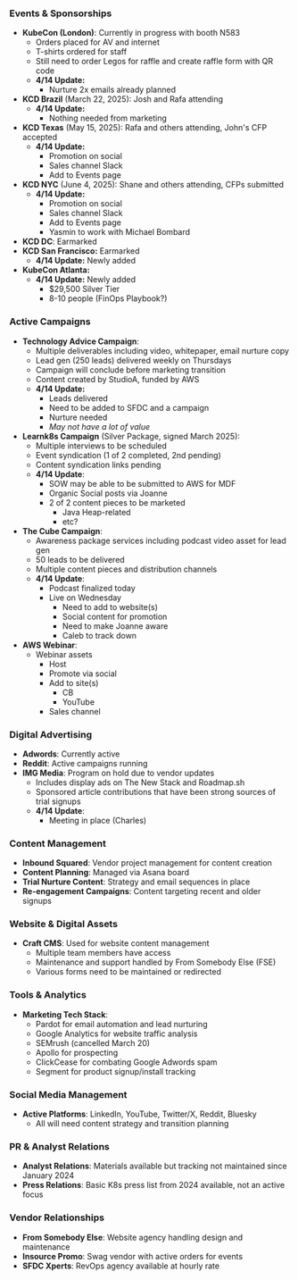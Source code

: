 ### Events & Sponsorships
- **KubeCon (London)**: Currently in progress with booth N583
    - Orders placed for AV and internet
    - T-shirts ordered for staff
    - Still need to order Legos for raffle and create raffle form with QR code
    - **4/14 Update:** 
	    - Nurture 2x emails already planned 
- **KCD Brazil** (March 22, 2025): Josh and Rafa attending
	- **4/14 Update:** 
		- Nothing needed from marketing
- **KCD Texas** (May 15, 2025): Rafa and others attending, John's CFP accepted
	- **4/14 Update:** 
		- Promotion on social 
		- Sales channel Slack
		- Add to Events page
- **KCD NYC** (June 4, 2025): Shane and others attending, CFPs submitted
	- **4/14 Update:** 
		- Promotion on social 
		- Sales channel Slack
		- Add to Events page
		- Yasmin to work with Michael Bombard
- **KCD DC**: Earmarked
- **KCD San Francisco:** Earmarked
	- **4/14 Update:** Newly added
- **KubeCon Atlanta:** 
	- **4/14 Update:** Newly added
		- $29,500 Silver Tier
		- 8-10 people (FinOps Playbook?)

### Active Campaigns
- **Technology Advice Campaign**:
    - Multiple deliverables including video, whitepaper, email nurture copy
    - Lead gen (250 leads) delivered weekly on Thursdays
    - Campaign will conclude before marketing transition
    - Content created by StudioA, funded by AWS
	- **4/14 Update:** 
		- Leads delivered
		- Need to be added to SFDC and a campaign
		- Nurture needed
		- *May not have a lot of value*
- **Learnk8s Campaign** (Silver Package, signed March 2025):
    - Multiple interviews to be scheduled
    - Event syndication (1 of 2 completed, 2nd pending)
    - Content syndication links pending
    - **4/14 Update**: 
	    - SOW may be able to be submitted to AWS for MDF
	    - Organic Social posts via Joanne
	    - 2 of 2 content pieces to be marketed
		    - Java Heap-related
		    - etc? 
- **The Cube Campaign**:
    - Awareness package services including podcast video asset for lead gen
    - 50 leads to be delivered
    - Multiple content pieces and distribution channels
    - **4/14 Update**: 
	    - Podcast finalized today
	    - Live on Wednesday 
		    - Need to add to website(s)
		    - Social content for promotion
		    - Need to make Joanne aware
		    - Caleb to track down
- **AWS Webinar**:
	- Webinar assets
		- Host 
		- Promote via social 
		- Add to site(s)
			- CB
			- YouTube
		- Sales channel

### Digital Advertising
- **Adwords**: Currently active
- **Reddit**: Active campaigns running
- **IMG Media**: Program on hold due to vendor updates
    - Includes display ads on The New Stack and Roadmap.sh
    - Sponsored article contributions that have been strong sources of trial signups
    - **4/14 Update**: 
	    - Meeting in place (Charles)

### Content Management
- **Inbound Squared**: Vendor project management for content creation
- **Content Planning**: Managed via Asana board
- **Trial Nurture Content**: Strategy and email sequences in place
- **Re-engagement Campaigns**: Content targeting recent and older signups

### Website & Digital Assets
- **Craft CMS**: Used for website content management
    - Multiple team members have access
    - Maintenance and support handled by From Somebody Else (FSE)
    - Various forms need to be maintained or redirected

### Tools & Analytics
- **Marketing Tech Stack**:
    - Pardot for email automation and lead nurturing
    - Google Analytics for website traffic analysis
    - SEMrush (cancelled March 20)
    - Apollo for prospecting
    - ClickCease for combating Google Adwords spam
    - Segment for product signup/install tracking

### Social Media Management
- **Active Platforms**: LinkedIn, YouTube, Twitter/X, Reddit, Bluesky
    - All will need content strategy and transition planning

### PR & Analyst Relations
- **Analyst Relations**: Materials available but tracking not maintained since January 2024
- **Press Relations**: Basic K8s press list from 2024 available, not an active focus

### Vendor Relationships
- **From Somebody Else**: Website agency handling design and maintenance
- **Insource Promo**: Swag vendor with active orders for events
- **SFDC Xperts**: RevOps agency available at hourly rate

